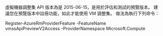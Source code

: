 虛擬機器調整集 API 版本為是 2015-06-15，是用於評估和測試的預覽版本。 建議您在預覽版本中註冊功能，如此才能使用 VM 調整集。 做法為執行下列命令：

  Register-AzureRmProviderFeature -FeatureName vmssApiPreviewV2Access -ProviderNamespace Microsoft.Compute





